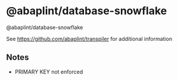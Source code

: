 # @abaplint/database-snowflake

@abaplint/database-snowflake

See https://github.com/abaplint/transpiler for additional information

## Notes

* PRIMARY KEY not enforced